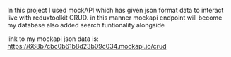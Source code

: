 In this project I used mockAPI which has given json format data to interact live with reduxtoolkit CRUD. in this manner mockapi endpoint will become my database 
also added search funtionality alongside

link to my mockapi json data is:
https://668b7cbc0b61b8d23b09c034.mockapi.io/crud
